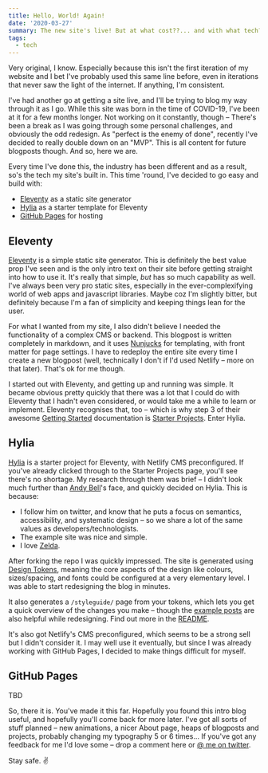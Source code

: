 ```yaml
---
title: Hello, World! Again!
date: '2020-03-27'
summary: The new site's live! But at what cost??... and with what tech?
tags:
  - tech
---
```

Very original, I know. Especially because this isn't the first iteration of my website and I bet I've probably used this same line before, even in iterations that never saw the light of the internet. If anything, I'm consistent.

I've had another go at getting a site live, and I'll be trying to blog my way through it as I go. While this site was born in the time of COVID-19, I've been at it for a few months longer. Not working on it constantly, though – There's been a break as I was going through some personal challenges, and obviously the odd redesign. As "perfect is the enemy of done", recently I've decided to really double down on an "MVP". This is all content for future blogposts though. And so, here we are.

Every time I've done this, the industry has been different and as a result, so's the tech my site's built in. This time 'round, I've decided to go easy and build with:

- [Eleventy](#heading-eleventy) as a static site generator
- [Hylia](#heading-hylia) as a starter template for Eleventy
- [GitHub Pages](#heading-github-pages) for hosting

## Eleventy
<a href="https://www.11ty.dev/" target="_blank">Eleventy</a> is a simple static site generator. This is definitely the best value prop I've seen and is the only intro text on their site before getting straight into how to use it. It's really that simple, _but_ has so much capability as well. I've always been very pro static sites, especially in the ever-complexifying world of web apps and javascript libraries. Maybe coz I'm slightly bitter, but definitely because I'm a fan of simplicity and keeping things lean for the user.

For what I wanted from my site, I also didn't believe I needed the functionality of a complex CMS or backend. This blogpost is written completely in markdown, and it uses <a href="https://mozilla.github.io/nunjucks/templating.html" target="_blank">Nunjucks</a> for templating, with front matter for page settings. I have to redeploy the entire site every time I create a new blogpost (well, technically I don't if I'd used Netlify – more on that later). That's ok for me though.

I started out with Eleventy, and getting up and running was simple. It became obvious pretty quickly that there was a lot that I could do with Eleventy that I hadn't even considered, or would take me a while to learn or implement. Eleventy recognises that, too – which is why step 3 of their awesome <a href="https://www.11ty.dev/docs/getting-started/" target="_blank">Getting Started</a> documentation is <a href="https://www.11ty.dev/docs/starter/" target="_blank">Starter Projects</a>. Enter Hylia.

## Hylia
<a href="https://hylia.website/" target="_blank">Hylia</a> is a starter project for Eleventy, with Netlify CMS preconfigured. If you've already clicked through to the Starter Projects page, you'll see there's no shortage. My research through them was brief – I didn't look much further than <a href="https://twitter.com/hankchizljaw" target="_blank">Andy Bell</a>'s face, and quickly decided on Hylia. This is because:
- I follow him on twitter, and know that he puts a focus on semantics, accessibility, and systematic design – so we share a lot of the same values as developers/technologists.
- The example site was nice and simple.
- I love <a href="https://zelda.fandom.com/wiki/Hylia" target="_blank">Zelda</a>.

After forking the repo I was quickly impressed. The site is generated using <a href="https://github.com/design-tokens/community-group" target="_blank">Design Tokens</a>, meaning the core aspects of the design like colours, sizes/spacing, and fonts could be configured at a very elementary level. I was able to start redesigning the blog in minutes.

It also generates a `/styleguide/` page from your tokens, which lets you get a quick overview of the changes you make – though the <a href="https://github.com/hankchizljaw/hylia/tree/master/src/posts" target="_blank">example posts</a> are also helpful while redesigning. Find out more in the <a href="https://github.com/hankchizljaw/hylia#design-tokens-and-styleguide" target="_blank">README</a>.

It's also got Netlify's CMS preconfigured, which seems to be a strong sell but I didn't consider it. I may well use it eventually, but since I was already working with GitHub Pages, I decided to make things difficult for myself.

## GitHub Pages
TBD

So, there it is. You've made it this far. Hopefully you found this intro blog useful, and hopefully you'll come back for more later. I've got all sorts of stuff planned – new animations, a nicer About page, heaps of blogposts and projects, probably changing my typography 5 or 6 times... If you've got any feedback for me I'd love some – drop a comment here or <a href="https://twitter.com/miko_a" target="_blank">@ me on twitter</a>.

Stay safe. ✌️
